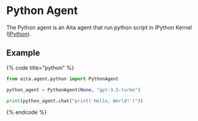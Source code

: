 # Python Agent

The Python agent is an Aita agent that run python script in IPython Kernel ([IPython](https://ipython.org/)).

## Example

{% code title="python" %}
```python
from aita.agent.python import PythonAgent

python_agent = PythonAgent(None, "gpt-3.5-turbo")

print(python_agent.chat("print('Hello, World!')"))
```
{% endcode %}
